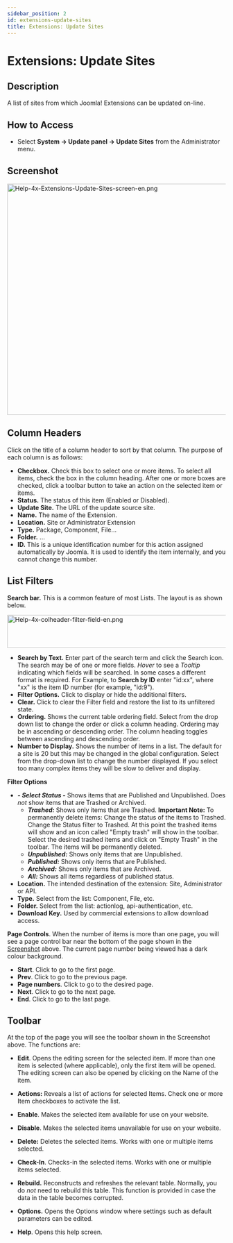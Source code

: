 ```yaml
---
sidebar_position: 2
id: extensions-update-sites
title: Extensions: Update Sites
---
```

# Extensions: Update Sites
## Description

A list of sites from which Joomla! Extensions can be updated on-line.

## How to Access

- Select **System **→** Update panel **→** Update Sites** from the
  Administrator menu.

## Screenshot

<img
src="https://docs.joomla.org/images/4/4b/Help-4x-Extensions-Update-Sites-screen-en.png"
decoding="async" data-file-width="800" data-file-height="533"
width="800" height="533"
alt="Help-4x-Extensions-Update-Sites-screen-en.png" />

## Column Headers

Click on the title of a column header to sort by that column. The
purpose of each column is as follows:

- **Checkbox.** Check this box to select one or more items. To select
  all items, check the box in the column heading. After one or more
  boxes are checked, click a toolbar button to take an action on the
  selected item or items.
- **Status.** The status of this item (Enabled or Disabled).
- **Update Site.** The URL of the update source site.
- **Name.** The name of the Extension.
- **Location.** Site or Administrator Extension
- **Type.** Package, Component, File...
- **Folder.** ...
- **ID.** This is a unique identification number for this action
  assigned automatically by Joomla. It is used to identify the item
  internally, and you cannot change this number.

## List Filters

**Search bar.** This is a common feature of most Lists. The layout is as
shown below.

<img
src="https://docs.joomla.org/images/2/2a/Help-4x-colheader-filter-field-en.png"
decoding="async" data-file-width="1478" data-file-height="76"
width="1478" height="76" alt="Help-4x-colheader-filter-field-en.png" />

- **Search by Text.** Enter part of the search term and click the Search
  icon. The search may be of one or more fields. *Hover* to see a
  *Tooltip* indicating which fields will be searched. In some cases a
  different format is required. For Example, to **Search by ID** enter
  "id:xx", where "xx" is the item ID number (for example, "id:9").
- **Filter Options.** Click to display or hide the additional filters.
- **Clear.** Click to clear the Filter field and restore the list to its
  unfiltered state.
- **Ordering.** Shows the current table ordering field. Select from the
  drop down list to change the order or click a column heading. Ordering
  may be in ascending or descending order. The column heading toggles
  between ascending and descending order.
- **Number to Display.** Shows the number of items in a list. The
  default for a site is 20 but this may be changed in the global
  configuration. Select from the drop-down list to change the number
  displayed. If you select too many complex items they will be slow to
  deliver and display.

**Filter Options**

- ***- Select Status -*** Shows items that are Published and
  Unpublished. Does *not* show items that are Trashed or Archived.
  - ***Trashed:*** Shows only items that are Trashed. **Important
    Note:** To permanently delete items: Change the status of the items
    to Trashed. Change the Status filter to Trashed. At this point the
    trashed items will show and an icon called "Empty trash" will show
    in the toolbar. Select the desired trashed items and click on "Empty
    Trash" in the toolbar. The items will be permanently deleted.
  - ***Unpublished:*** Shows only items that are Unpublished.
  - ***Published:*** Shows only items that are Published.
  - ***Archived:*** Shows only items that are Archived.
  - ***All:*** Shows all items regardless of published status.
- **Location.** The intended destination of the extension: Site,
  Administrator or API.
- **Type.** Select from the list: Component, File, etc.
- **Folder.** Select from the list: actionlog, api-authentication, etc.
- **Download Key.** Used by commercial extensions to allow download
  access.

**Page Controls**. When the number of items is more than one page, you
will see a page control bar near the bottom of the page shown in the
[Screenshot](#screenshot) above. The current page number being viewed
has a dark colour background.

- **Start**. Click to go to the first page.
- **Prev**. Click to go to the previous page.
- **Page numbers**. Click to go to the desired page.
- **Next**. Click to go to the next page.
- **End**. Click to go to the last page.

## Toolbar

At the top of the page you will see the toolbar shown in the Screenshot
above. The functions are:

- **Edit**. Opens the editing screen for the selected item. If more than
  one item is selected (where applicable), only the first item will be
  opened. The editing screen can also be opened by clicking on the Name
  of the item.

<!-- -->

- **Actions:** Reveals a list of actions for selected Items. Check one
  or more Item checkboxes to activate the list.

<!-- -->

- **Enable**. Makes the selected item available for use on your website.

<!-- -->

- **Disable**. Makes the selected items unavailable for use on your
  website.

<!-- -->

- **Delete:** Deletes the selected items. Works with one or multiple
  items selected.

<!-- -->

- **Check-In**. Checks-in the selected items. Works with one or multiple
  items selected.

<!-- -->

- **Rebuild.** Reconstructs and refreshes the relevant table. Normally,
  you do *not* need to rebuild this table. This function is provided in
  case the data in the table becomes corrupted.

<!-- -->

- **Options.** Opens the Options window where settings such as default
  parameters can be edited.

<!-- -->

- **Help**. Opens this help screen.
